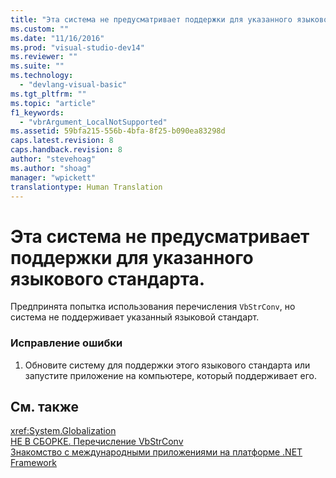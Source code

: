 ```yaml
---
title: "Эта система не предусматривает поддержки для указанного языкового стандарта. | Microsoft Docs"
ms.custom: ""
ms.date: "11/16/2016"
ms.prod: "visual-studio-dev14"
ms.reviewer: ""
ms.suite: ""
ms.technology: 
  - "devlang-visual-basic"
ms.tgt_pltfrm: ""
ms.topic: "article"
f1_keywords: 
  - "vbrArgument_LocalNotSupported"
ms.assetid: 59bfa215-556b-4bfa-8f25-b090ea83298d
caps.latest.revision: 8
caps.handback.revision: 8
author: "stevehoag"
ms.author: "shoag"
manager: "wpickett"
translationtype: Human Translation
---
```

# Эта система не предусматривает поддержки для указанного языкового стандарта.
Предпринята попытка использования перечисления `VbStrConv`, но система не поддерживает указанный языковой стандарт.  
  
### Исправление ошибки  
  
1.  Обновите систему для поддержки этого языкового стандарта или запустите приложение на компьютере, который поддерживает его.  
  
## См. также  
 <xref:System.Globalization>   
 [НЕ В СБОРКЕ. Перечисление VbStrConv](http://msdn.microsoft.com/ru-ru/59f83dd9-6361-47df-a836-02ba9d4cb936)   
 [Знакомство с международными приложениями на платформе .NET Framework](/visual-studio/ide/introduction-to-international-applications-based-on-the-dotnet-framework)